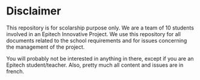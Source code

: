 Disclaimer
===========

This repository is for scolarship purpose only. We are a team of 10 students involved in an Epitech Innovative Project. We use this repository for all documents related to the school requirements and for issues concerning the management of the project.

You will probably not be interested in anything in there, except if you are an Epitech student/teacher. Also, pretty much all content and issues are in french.
